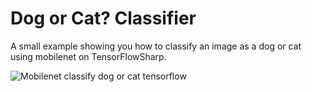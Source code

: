 # Dog or Cat? Classifier

A small example showing you how to classify an image as a dog or cat using mobilenet on TensorFlowSharp.

![Mobilenet classify dog or cat tensorflow](https://i.imgur.com/KZQIKCO.png)
